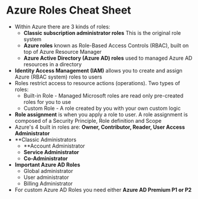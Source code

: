 # Azure Roles Cheat Sheet
* Within Azure there are 3 kinds of roles:
	* **Classic subscription administrator roles** This is the original role system
	* **Azure roles** known as Role-Based Access Controls (RBAC), built on top of Azure Resource Manager
	* **Azure Active Directory (Azure AD) roles** used to managed Azure AD resources in a directory
* **Identity Access Management (IAM)** allows you to create and assign Azure (RBAC system) roles to users
* Roles restrict access to resource actions (operations). Two types of roles:
	* Built-in Role - Managed Microsoft roles are read only pre-created roles for you to use
	* Custom Role - A role created by you with your own custom logic
* **Role assignment** is when you apply a role to user. A role assignment is composed of a Security Principle, Role definition and Scope
* Azure's 4 built in roles are: **Owner, Contributor, Reader, User Access Administrator**
* **Classic Administrators
	* **Account Administrator
	* **Service Administrator**
	* **Co-Administrator**
* **Important Azure AD Roles**
	* Global administrator
	* User administrator
	* Billing Administrator
* For custom Azure AD Roles you need either **Azure AD Premium P1 or P2**